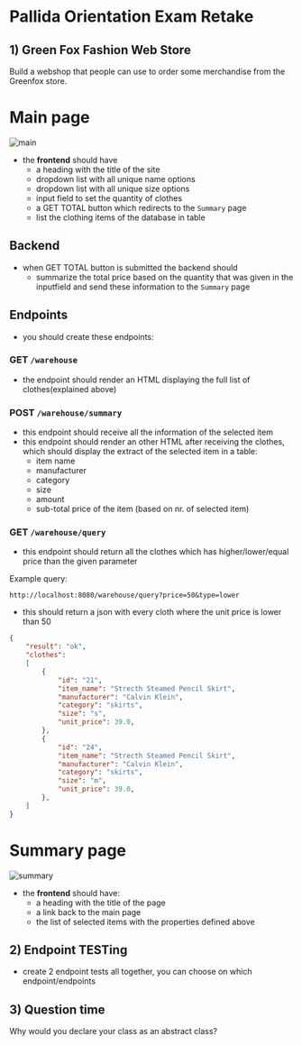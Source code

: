 # Pallida Orientation Exam Retake

## 1) Green Fox Fashion Web Store

Build a webshop that people can use to order some merchandise from the Greenfox store.

# Main page

![main](assets/main2.png)

- the **frontend** should have
    - a heading with the title of the site
    - dropdown list with all unique name options
    - dropdown list with all unique size options
    - input field to set the quantity of clothes
    - a GET TOTAL button which redirects to the `Summary` page
    - list the clothing items of the database in table

## Backend
- when GET TOTAL button is submitted the backend should
    - summarize the total price based on the quantity that was given in the inputfield and send these information to the `Summary` page

## Endpoints
- you should create these endpoints:

### GET `/warehouse`
- the endpoint should render an HTML displaying the full list of clothes(explained above)

### POST `/warehouse/summary`
- this endpoint should receive all the information of the selected item
- this endpoint should render an other HTML after receiving the clothes, which should display the extract of the selected item in a table:
  - item name
  - manufacturer
  - category
  - size
  - amount
  - sub-total price of the item (based on nr. of selected item)

### GET `/warehouse/query`
- this endpoint should return all the clothes which has higher/lower/equal price than the given parameter

Example query:

`http://localhost:8080/warehouse/query?price=50&type=lower`

- this should return a json with every cloth where the unit price is lower than 50

```json
{
    "result": "ok",
    "clothes":
    [
        {
            "id": "21",
            "item_name": "Strecth Steamed Pencil Skirt",
            "manufacturer": "Calvin Klein",
            "category": "skirts",
            "size": "s",
            "unit_price": 39.0,
        },
        {
            "id": "24",
            "item_name": "Strecth Steamed Pencil Skirt",
            "manufacturer": "Calvin Klein",
            "category": "skirts",
            "size": "m",
            "unit_price": 39.0,
        },
    ]
}
```

# Summary page

![summary](assets/summarypage.png)

- the **frontend** should have:
  - a heading with the title of the page
  - a link back to the main page
  - the list of selected items with the properties defined above

## 2) Endpoint TESTing
- create 2 endpoint tests all together, you can choose on which endpoint/endpoints

## 3) Question time
  Why would you declare your class as an abstract class?
